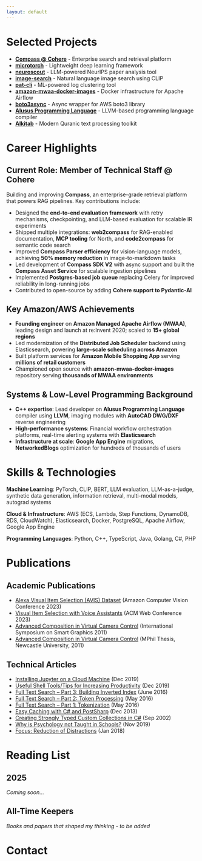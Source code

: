 ```yaml
---
layout: default
---
```


# Selected Projects

- **[Compass @ Cohere](https://cohere.com/compass)** - Enterprise search and retrieval platform
- **[microtorch](https://github.com/rafidka/microtorch)** - Lightweight deep learning framework 
- **[neuroscout](https://github.com/rafidka/neuroscout)** - LLM-powered NeurIPS paper analysis tool
- **[image-search](https://github.com/rafidka/image-search-with-human-language)** - Natural language image search using CLIP
- **[pat-cli](https://github.com/rafidka/pat-cli)** - ML-powered log clustering tool
- **[amazon-mwaa-docker-images](https://github.com/aws/amazon-mwaa-docker-images)** - Docker infrastructure for Apache Airflow
- **[boto3async](https://github.com/rafidka/boto3async)** - Async wrapper for AWS boto3 library
- **[Alusus Programming Language](https://github.com/Alusus/Alusus)** - LLVM-based programming language compiler
- **[Alkitab](https://github.com/rafidka/alkitab)** - Modern Quranic text processing toolkit

# Career Highlights

## Current Role: Member of Technical Staff @ Cohere

Building and improving **Compass**, an enterprise-grade retrieval platform that powers RAG pipelines. Key contributions include:

- Designed the **end-to-end evaluation framework** with retry mechanisms, checkpointing, and LLM-based evaluation for scalable IR experiments
- Shipped multiple integrations: **web2compass** for RAG-enabled documentation, **MCP tooling** for North, and **code2compass** for semantic code search
- Improved **Compass Parser efficiency** for vision-language models, achieving **50% memory reduction** in image-to-markdown tasks
- Led development of **Compass SDK V2** with async support and built the **Compass Asset Service** for scalable ingestion pipelines
- Implemented **Postgres-based job queue** replacing Celery for improved reliability in long-running jobs
- Contributed to open-source by adding **Cohere support to Pydantic-AI**

## Key Amazon/AWS Achievements

- **Founding engineer** on **Amazon Managed Apache Airflow (MWAA)**, leading design and launch at re:Invent 2020; scaled to **15+ global regions**
- Led modernization of the **Distributed Job Scheduler** backend using Elasticsearch, powering **large-scale scheduling across Amazon**
- Built platform services for **Amazon Mobile Shopping App** serving **millions of retail customers**
- Championed open source with **amazon-mwaa-docker-images** repository serving **thousands of MWAA environments**

## Systems & Low-Level Programming Background

- **C++ expertise**: Lead developer on **Alusus Programming Language** compiler using **LLVM**, imaging modules with **AutoCAD DWG/DXF** reverse engineering
- **High-performance systems**: Financial workflow orchestration platforms, real-time alerting systems with **Elasticsearch**
- **Infrastructure at scale**: **Google App Engine** migrations, **NetworkedBlogs** optimization for hundreds of thousands of users

# Skills & Technologies

**Machine Learning**: PyTorch, CLIP, BERT, LLM evaluation, LLM-as-a-judge, synthetic data generation, information retrieval, multi-modal models, autograd systems

**Cloud & Infrastructure**: AWS (ECS, Lambda, Step Functions, DynamoDB, RDS, CloudWatch), Elasticsearch, Docker, PostgreSQL, Apache Airflow, Google App Engine

**Programming Languages**: Python, C++, TypeScript, Java, Golang, C#, PHP

# Publications

## Academic Publications

- [Alexa Visual Item Selection (AVIS) Dataset](https://www.amazon.science/publications/visual-item-selection-with-voice-assistants) (Amazon Computer Vision Conference 2023)
- [Visual Item Selection with Voice Assistants](https://www.amazon.science/publications/visual-item-selection-with-voice-assistants) (ACM Web Conference 2023)
- [Advanced Composition in Virtual Camera Control](https://link.springer.com/chapter/10.1007/978-3-642-22571-0_2) (International Symposium on Smart Graphics 2011)
- [Advanced Composition in Virtual Camera Control](https://books.google.ca/books/about/Advanced_Composition_in_Virtual_Camera_C.html?id=Aa5atwAACAAJ&redir_esc=y) (MPhil Thesis, Newcastle University, 2011)

## Technical Articles

- [Installing Jupyter on a Cloud Machine](https://medium.com/@rafidka/installing-jupyter-on-a-cloud-machine-1671e75d2e01) (Dec 2019)
- [Useful Shell Tools/Tips for Increasing Productivity](https://medium.com/@rafidka/useful-shell-tools-for-increasing-productivity-16d96d53b466) (Dec 2019)
- [Full Text Search – Part 3: Building Inverted Index](https://rafidka.wordpress.com/2016/06/05/full-text-search-part-3-building-inverted-index/) (June 2016)
- [Full Text Search – Part 2: Token Processing](https://rafidka.wordpress.com/2016/05/15/full-text-search-part-2-token-processing/) (May 2016)
- [Full Text Search – Part 1: Tokenization](https://rafidka.wordpress.com/2016/05/14/full-text-search-part-1-tokenization/) (May 2016)
- [Easy Caching with C# and PostSharp](https://www.codeproject.com/Articles/696774/Easy-Caching-with-Csharp-and-PostSharp) (Dec 2013)
- [Creating Strongly Typed Custom Collections in C#](https://www.c-sharpcorner.com/article/creating-strongly-typed-custom-collections-in-C-Sharp/) (Sep 2002)
- [Why is Psychology not Taught in Schools?](https://medium.com/@rafidka/why-is-psychology-not-taught-in-schools-d219d2f681f1) (Nov 2019)
- [Focus: Reduction of Distractions](https://rafidka.wordpress.com/2018/01/29/focus-reduction-of-distractions/) (Jan 2018)

# Reading List

## 2025

*Coming soon...*

## All-Time Keepers

*Books and papers that shaped my thinking - to be added*

# Contact

<div id="email-contact"></div>

<script>
document.addEventListener('DOMContentLoaded', function() {
    const emailDiv = document.getElementById('email-contact');
    const email = 'me@rafid.ai';
    emailDiv.innerHTML = `Feel free to reach out: <a href="mailto:${email}">${email}</a>`;
});
</script>
